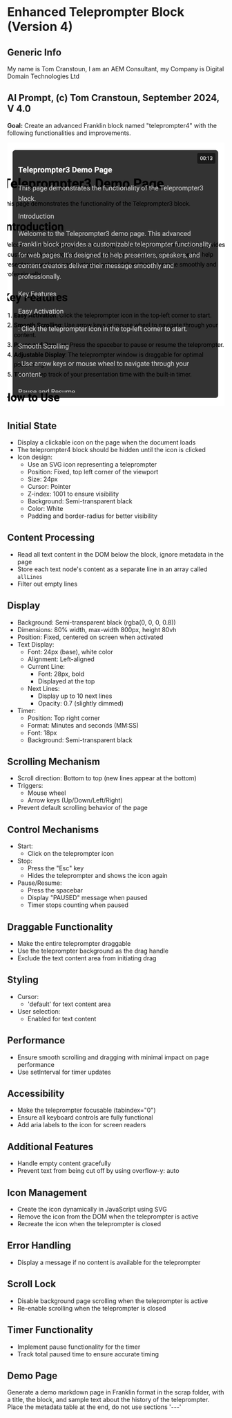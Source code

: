 # Enhanced Teleprompter Block (Version 4)

## Generic Info

My name is Tom Cranstoun, I am an AEM Consultant, my Company is Digital Domain Technologies Ltd

## AI Prompt, (c) Tom Cranstoun, September 2024, V 4.0

**Goal:** Create an advanced Franklin block named "teleprompter4" with the following functionalities and improvements.

![UI Design](ui-teleprompter.png)

## Initial State

* Display a clickable icon on the page when the document loads
* The teleprompter4 block should be hidden until the icon is clicked
* Icon design:
  * Use an SVG icon representing a teleprompter
  * Position: Fixed, top left corner of the viewport
  * Size: 24px
  * Cursor: Pointer
  * Z-index: 1001 to ensure visibility
  * Background: Semi-transparent black
  * Color: White
  * Padding and border-radius for better visibility

## Content Processing

* Read all text content in the DOM below the block, ignore metadata in the page
* Store each text node's content as a separate line in an array called `allLines`
* Filter out empty lines

## Display

* Background: Semi-transparent black (rgba(0, 0, 0, 0.8))
* Dimensions: 80% width, max-width 800px, height 80vh
* Position: Fixed, centered on screen when activated
* Text Display:
  * Font: 24px (base), white color
  * Alignment: Left-aligned
  * Current Line:
    * Font: 28px, bold
    * Displayed at the top
  * Next Lines:
    * Display up to 10 next lines
    * Opacity: 0.7 (slightly dimmed)
* Timer:
  * Position: Top right corner
  * Format: Minutes and seconds (MM:SS)
  * Font: 18px
  * Background: Semi-transparent black

## Scrolling Mechanism

* Scroll direction: Bottom to top (new lines appear at the bottom)
* Triggers:
  * Mouse wheel
  * Arrow keys (Up/Down/Left/Right)
* Prevent default scrolling behavior of the page

## Control Mechanisms

* Start:
  * Click on the teleprompter icon
* Stop:
  * Press the "Esc" key
  * Hides the teleprompter and shows the icon again
* Pause/Resume:
  * Press the spacebar
  * Display "PAUSED" message when paused
  * Timer stops counting when paused

## Draggable Functionality

* Make the entire teleprompter draggable
* Use the teleprompter background as the drag handle
* Exclude the text content area from initiating drag

## Styling

* Cursor:
  * 'default' for text content area
* User selection:
  * Enabled for text content

## Performance

* Ensure smooth scrolling and dragging with minimal impact on page performance
* Use setInterval for timer updates

## Accessibility

* Make the teleprompter focusable (tabindex="0")
* Ensure all keyboard controls are fully functional
* Add aria labels to the icon for screen readers

## Additional Features

* Handle empty content gracefully
* Prevent text from being cut off by using overflow-y: auto

## Icon Management

* Create the icon dynamically in JavaScript using SVG
* Remove the icon from the DOM when the teleprompter is active
* Recreate the icon when the teleprompter is closed

## Error Handling

* Display a message if no content is available for the teleprompter

## Scroll Lock

* Disable background page scrolling when the teleprompter is active
* Re-enable scrolling when the teleprompter is closed

## Timer Functionality

* Implement pause functionality for the timer
* Track total paused time to ensure accurate timing

## Demo Page

Generate a demo markdown page in Franklin format in the scrap folder, with a title, the block, and sample text about the history of the teleprompter. Place the metadata table at the end, do not use sections '---'
